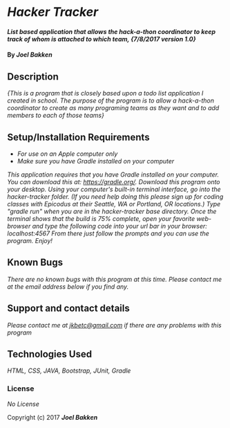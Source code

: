# _Hacker Tracker_

#### _List based application that allows the hack-a-thon coordinator to keep track of whom is attached to which team, {7/8/2017 version 1.0}_

#### By _**Joel Bakken**_

## Description

_{This is a program that is closely based upon a todo list application I created in school. The purpose of the program is to allow a hack-a-thon coordinator to create as many programing teams as they want and to add members to each of those teams}_

## Setup/Installation Requirements

* _For use on an Apple computer only_
* _Make sure you have Gradle installed on your computer_

_This application requires that you have Gradle installed on your computer. You can download this at: https://gradle.org/. Download this program onto your desktop. Using your computer's built-in terminal interface, go into the hacker-tracker folder.
(If you need help doing this please sign up for coding classes with Epicodus at their Seattle, WA or Portland, OR locations.)
Type "gradle run" when you are in the hacker-tracker base directory. Once the terminal shows that the build is 75% complete, open your favorite web-browser and type the following code into your url bar in your browser: localhost:4567
From there just follow the prompts and you can use the program. Enjoy!_

## Known Bugs

_There are no known bugs with this program at this time. Please contact me at the email address below if you find any._

## Support and contact details

_Please contact me at jkbetc@gmail.com if there are any problems with this program_

## Technologies Used

_HTML, CSS, JAVA, Bootstrap, JUnit, Gradle_

### License

*No License*

Copyright (c) 2017 **_Joel Bakken_**
